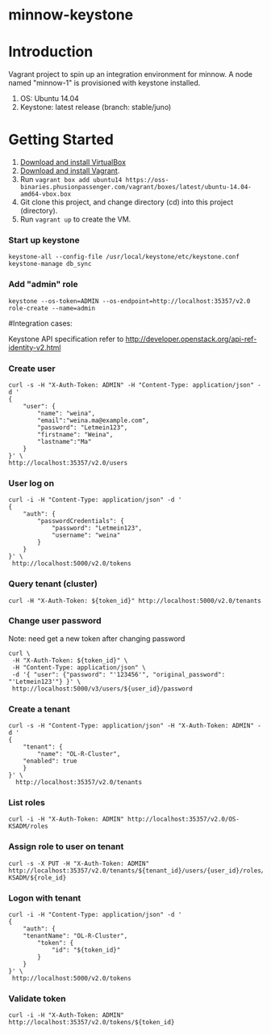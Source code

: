 minnow-keystone
================================

# Introduction

Vagrant project to spin up an integration environment for minnow. A node named "minnow-1" is provisioned with keystone installed.

1. OS: Ubuntu 14.04
2. Keystone: latest release (branch: stable/juno)

# Getting Started

1. [Download and install VirtualBox](https://www.virtualbox.org/wiki/Downloads)
2. [Download and install Vagrant](http://www.vagrantup.com/downloads.html).
3. Run ```vagrant box add ubuntu14 https://oss-binaries.phusionpassenger.com/vagrant/boxes/latest/ubuntu-14.04-amd64-vbox.box```
4. Git clone this project, and change directory (cd) into this project (directory).
5. Run ```vagrant up``` to create the VM.

### Start up keystone

```
keystone-all --config-file /usr/local/keystone/etc/keystone.conf
keystone-manage db_sync
```

### Add "admin" role

```
keystone --os-token=ADMIN --os-endpoint=http://localhost:35357/v2.0 role-create --name=admin
```

#Integration cases:

Keystone API specification refer to http://developer.openstack.org/api-ref-identity-v2.html

### Create user

```
curl -s -H "X-Auth-Token: ADMIN" -H "Content-Type: application/json" -d '
{
	"user": {
		"name": "weina", 
		"email":"weina.ma@example.com",
		"password": "Letmein123", 
		"firstname": "Weina", 
		"lastname":"Ma"
	}
}' \
http://localhost:35357/v2.0/users
```

###  User log on

```
curl -i -H "Content-Type: application/json" -d '
{
    "auth": {
        "passwordCredentials": {
            "password": "Letmein123",
            "username": "weina"
        }
    }
}' \
 http://localhost:5000/v2.0/tokens
```

### Query tenant (cluster)

```
curl -H "X-Auth-Token: ${token_id}" http://localhost:5000/v2.0/tenants
```

### Change user password

Note: need get a new token after changing password

```
curl \
 -H "X-Auth-Token: ${token_id}" \
 -H "Content-Type: application/json" \
 -d '{ "user": {"password": "'123456'", "original_password": "'Letmein123'"} }' \
 http://localhost:5000/v3/users/${user_id}/password
```

### Create a tenant

```
curl -s -H "Content-Type: application/json" -H "X-Auth-Token: ADMIN" -d '
{
    "tenant": {
        "name": "OL-R-Cluster",
	"enabled": true
    }
}' \
  http://localhost:35357/v2.0/tenants
```

### List roles

```
curl -i -H "X-Auth-Token: ADMIN" http://localhost:35357/v2.0/OS-KSADM/roles
```

### Assign role to user on tenant

```
curl -s -X PUT -H "X-Auth-Token: ADMIN" http://localhost:35357/v2.0/tenants/${tenant_id}/users/{user_id}/roles/OS-KSADM/${role_id}
```

### Logon with tenant

```
curl -i -H "Content-Type: application/json" -d '
{
    "auth": {
	"tenantName": "OL-R-Cluster",
        "token": {
            "id": "${token_id}"
        }
    }
}' \
 http://localhost:5000/v2.0/tokens
```

### Validate token

```
curl -i -H "X-Auth-Token: ADMIN" http://localhost:35357/v2.0/tokens/${token_id}
```


